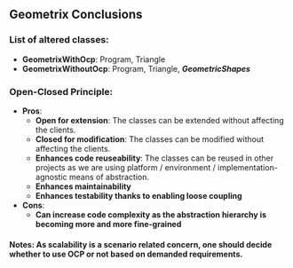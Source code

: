﻿## Geometrix Conclusions

### List of altered classes:
- **GeometrixWithOcp**: Program, Triangle
- **GeometrixWithoutOcp**: Program, Triangle, ***GeometricShapes***

### Open-Closed Principle:
- **Pros**:
    - **Open for extension**: The classes can be extended without affecting the clients.
    - **Closed for modification**: The classes can be modified without affecting the clients.
    - **Enhances code reuseability**: The classes can be reused in other projects as we are using platform / environment / implementation-agnostic means of abstraction.
    - **Enhances maintainability**
    - **Enhances testability thanks to enabling loose coupling**
- **Cons**:
    - **Can increase code complexity as the abstraction hierarchy is becoming more and more fine-grained**

#### Notes: As scalability is a scenario related concern, one should decide whether to use OCP or not based on demanded requirements.
